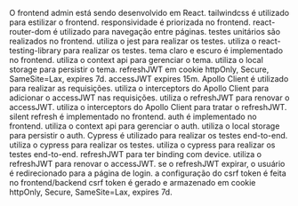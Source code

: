 O frontend admin está sendo desenvolvido em React.
tailwindcss é utilizado para estilizar o frontend.
responsividade é priorizada no frontend.
react-router-dom é utilizado para navegação entre páginas.
testes unitários são realizados no frontend.
utiliza o jest para realizar os testes.
utiliza o react-testing-library para realizar os testes.
tema claro e escuro é implementado no frontend.
utiliza o context api para gerenciar o tema.
utiliza o local storage para persistir o tema.
refreshJWT em cookie httpOnly, Secure, SameSite=Lax, expires 7d.
accessJWT expires 15m.
Apollo Client é utilizado para realizar as requisições.
utiliza o interceptors do Apollo Client para adicionar o accessJWT nas requisições.
utiliza o refreshJWT para renovar o accessJWT.
utiliza o interceptors do Apollo Client para tratar o refreshJWT.
silent refresh é implementado no frontend.
auth é implementado no frontend.
utiliza o context api para gerenciar o auth.
utiliza o local storage para persistir o auth.
Cypress é utilizado para realizar os testes end-to-end.
utiliza o cypress para realizar os testes.
utiliza o cypress para realizar os testes end-to-end.
refreshJWT para ter binding com device.
utiliza o refreshJWT para renovar o accessJWT.
se o refreshJWT expirar, o usuário é redirecionado para a página de login.
a configuração do csrf token é feita no frontend/backend
csrf token é gerado e armazenado em cookie httpOnly, Secure, SameSite=Lax, expires 7d.
